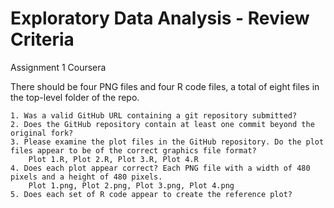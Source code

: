 # Exploratory Data Analysis - Review Criteria
Assignment 1 Coursera

There should be four PNG files and four R code files, a total of eight files in the top-level folder of the repo.

	1. Was a valid GitHub URL containing a git repository submitted?
	2. Does the GitHub repository contain at least one commit beyond the original fork?
	3. Please examine the plot files in the GitHub repository. Do the plot files appear to be of the correct graphics file format?
        Plot 1.R, Plot 2.R, Plot 3.R, Plot 4.R
	4. Does each plot appear correct? Each PNG file with a width of 480 pixels and a height of 480 pixels.
        Plot 1.png, Plot 2.png, Plot 3.png, Plot 4.png
	5. Does each set of R code appear to create the reference plot?
